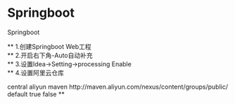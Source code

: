 # Springboot
Springboot

**
1.创建Springboot Web工程   
**
2.开启右下角-Auto自动补充  
**
3.设置Idea->Setting->processing Enable  
**
4.设置阿里云仓库  

<repositories>  
    <repository>  
        <id>central</id>  
        <name>aliyun maven</name>  
        <url>http://maven.aliyun.com/nexus/content/groups/public/</url>  
        <layout>default</layout>  
        <!-- 是否开启发布版构件下载 -->  
        <releases>  
            <enabled>true</enabled>  
        </releases>  
        <!-- 是否开启快照版构件下载 -->  
        <snapshots>  
            <enabled>false</enabled>  
        </snapshots>  
    </repository>  
</repositories> 
**

